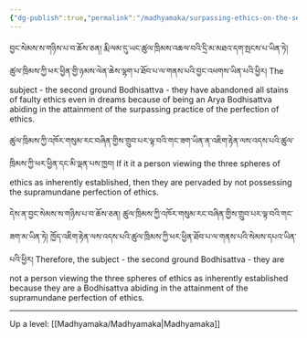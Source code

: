 ```yaml
---
{"dg-publish":true,"permalink":"/madhyamaka/surpassing-ethics-on-the-second-ground/"}
---
```


བྱང་སེམས་ས་གཉིས་པ་བ་ཆོས་ཅན། རྨི་ལམ་དུ་ཡང་ཚུལ་ཁྲིམས་འཆལ་བའི་དྲི་མ་མཐའ་དག་སྤངས་པ་ཡིན་ཏེ། 
ཚུལ་ཁྲིམས་ཀྱི་ཕར་ཕྱིན་གྱི་ཉམས་ལེན་ཆེས་ལྷག་པ་ཐོབ་པ་ལ་གནས་པའི་བྱང་འཕགས་ཡིན་པའི་ཕྱིར།
The subject - the second ground Bodhisattva - they have abandoned all stains of faulty ethics even in dreams because of being an Arya Bodhisattva abiding in the attainment of the surpassing practice of the perfection of ethics.

ཚུལ་ཁྲིམས་ཀྱི་འཁོར་གསུམ་རང་བཞིན་གྱིས་གྲུབ་པར་ལྟ་བའི་གང་ཟག་ཡིན་ན་འཇིག་རྟེན་ལས་འདས་པའི་ཚུལ་ཁྲིམས་ཀྱི་ཕར་ཕྱིན་དང་མི་ལྡན་པས་ཁྱབ།
If it it a person viewing the three spheres of ethics as inherently established, then they are pervaded by not possessing the supramundane perfection of ethics.

དེས་ན་བྱང་སེམས་ས་གཉིས་པ་བ་ཆོས་ཅན། ཚུལ་ཁྲིམས་ཀྱི་འཁོར་གསུམ་རང་བཞིན་གྱིས་གྲུབ་པར་ལྟ་བའི་གང་ཟག་མ་ཡིན་ཏེ། 
ཁྱོད་འཇིག་རྟེན་ལས་འདས་པའི་ཚུལ་ཁྲིམས་ཀྱི་ཕར་ཕྱིན་ཐོབ་པ་ལ་གནས་པའི་སེམས་དཔའ་ཡིན་པའི་ཕྱིར།
Therefore, the subject - the second ground Bodhisattva - they are not a person viewing the three spheres of ethics as inherently established because they are a Bodhisattva abiding in the attainment of the supramundane perfection of ethics.


---
Up a level: [[Madhyamaka/Madhyamaka\|Madhyamaka]]